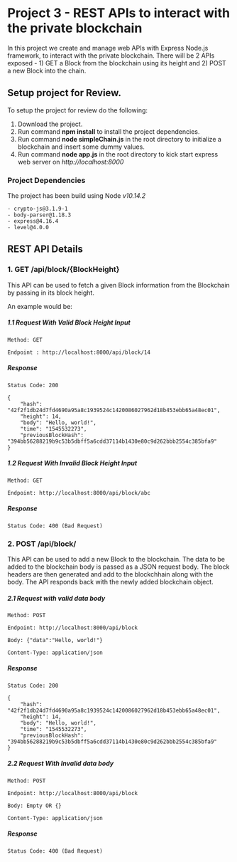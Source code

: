 # Project 3 - REST APIs to interact with the private blockchain

In this project we create and manage web APIs with Express Node.js framework, to interact with the private blockchain. There will be 2 APIs exposed - 1) GET a Block from the blockchain using its height and 2) POST a new Block into the chain.

## Setup project for Review.

To setup the project for review do the following:
1. Download the project.
2. Run command __npm install__ to install the project dependencies.
3. Run command __node simpleChain.js__ in the root directory to initialize a blockchain and insert some dummy values. 
4. Run command __node app.js__ in the root directory to kick start express web server on *http://localhost:8000*


### Project Dependencies

The project has been build using Node *v10.14.2*  
```
- crypto-js@3.1.9-1
- body-parser@1.18.3
- express@4.16.4
- level@4.0.0
```

## REST API Details

### 1. GET /api/block/{BlockHeight}

This API can be used to fetch a given Block information from the Blockchain by passing in its block height. 

An example would be:

##### 1.1 Request With Valid Block Height Input
```
Method: GET

Endpoint : http://localhost:8000/api/block/14 

```

##### Response
```
Status Code: 200

{
    "hash": "42f2f1db24d7fd4690a95a8c1939524c1420086027962d18b453ebb65a48ec01",
    "height": 14,
    "body": "Hello, world!",
    "time": "1545532273",
    "previousBlockHash": "394bb56288219b9c53b5dbff5a6cdd37114b1430e80c9d262bbb2554c385bfa9"
}
```

##### 1.2 Request With Invalid Block Height Input
```
Method: GET

Endpoint: http://localhost:8000/api/block/abc 

```

##### Response
```
Status Code: 400 (Bad Request)
```

### 2. POST /api/block/

This API can be used to add a new Block to the blockchain. The data to be added to the blockchain body is passed as a JSON request body. The block headers are then generated and add to the blockchhain along with the body. The API responds back with the newly added blockchain object. 

##### 2.1 Request with valid data body
```
Method: POST

Endpoint: http://localhost:8000/api/block

Body: {"data":"Hello, world!"}

Content-Type: application/json
```


##### Response
```
Status Code: 200

{
    "hash": "42f2f1db24d7fd4690a95a8c1939524c1420086027962d18b453ebb65a48ec01",
    "height": 14,
    "body": "Hello, world!",
    "time": "1545532273",
    "previousBlockHash": "394bb56288219b9c53b5dbff5a6cdd37114b1430e80c9d262bbb2554c385bfa9"
}
```

##### 2.2 Request With Invalid data body
```
Method: POST

Endpoint: http://localhost:8000/api/block

Body: Empty OR {}

Content-Type: application/json

```

##### Response
```
Status Code: 400 (Bad Request)
```
